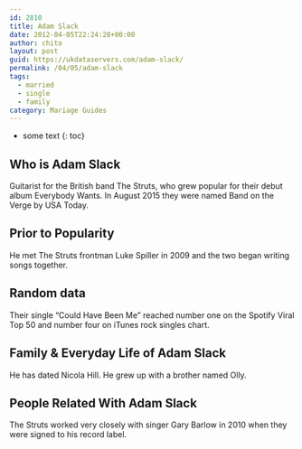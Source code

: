 ```yaml
---
id: 2810
title: Adam Slack
date: 2012-04-05T22:24:28+00:00
author: chito
layout: post
guid: https://ukdataservers.com/adam-slack/
permalink: /04/05/adam-slack  
tags:
  - married
  - single
  - family
category: Mariage Guides
---
```


* some text
{: toc}


## Who is  Adam Slack
                  
                  
                  
Guitarist for the British band The Struts, who grew popular for their debut album Everybody Wants. In August 2015 they were named Band on the Verge by USA Today.
                  
                
                
                
## Prior to Popularity 
                  
                  
                  
He met The Struts frontman Luke Spiller in 2009 and the two began writing songs together.
                  
                
                
                
## Random data 
                  
                  
                  
Their single &#8220;Could Have Been Me&#8221; reached number one on the Spotify Viral Top 50 and number four on iTunes rock singles chart.
                  
                
                
                
## Family & Everyday Life of Adam Slack
                  
                  
                  
He has dated Nicola Hill. He grew up with a brother named Olly.
                  
                
                
                
## People Related With  Adam Slack
                  
                  
                  
The Struts worked very closely with singer Gary Barlow in 2010 when they were signed to his record label.
                  
                
              
            
          
          
          
    
    
  

